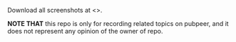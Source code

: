 Download all screenshots at <>.

**NOTE THAT** this repo is only for recording related topics on pubpeer, and it does not represent any opinion of the owner of repo.
